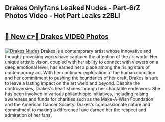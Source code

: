 ## Drakes Onlyf𝚊ns Le𝚊ked N𝚞des - Part-6rZ Photos Video - Hot Part Le𝚊ks z2BLI

# <h2><a href="http://ab82631.deff.icu/?id=Drakes">🔗 New 👉🔴 Drakes VIDEO Photos</a></h2>

[![Drakes N𝚞des](https://i.imgur.com/rIISA9y.gif)](http://ab82631.deff.icu/?id=Drakes)
Drakes is a contemporary artist whose innovative and thought-provoking works have captured the attention of the art world. Her unique artistic vision, coupled with her ability to connect with viewers on a deep emotional level, has earned her a place among the rising stars of contemporary art. With her continued exploration of the human condition and her commitment to pushing the boundaries of her craft, Drakes is sure to leave a lasting impact on the art world and beyond. Despite the controversies, Drakes's heart shines through her charitable endeavors. She has been involved in various philanthropic initiatives, including raising awareness and funds for charities such as the Make-A-Wish Foundation and the American Cancer Society. Drakes's compassionate nature and commitment to making a difference have earned her the respect and admiration of her fans.
